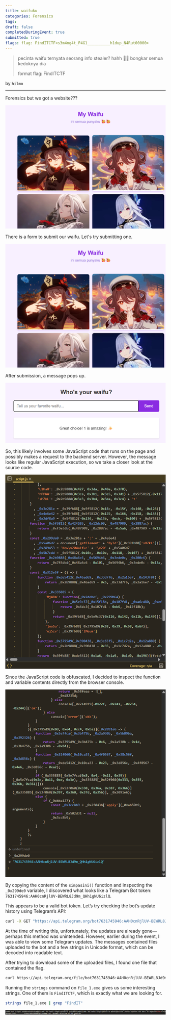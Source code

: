 ```yaml
---
title: waifuku
categories: Forensics
tags: 
draft: false
completedDuringEvent: true
submitted: true
flags: flag: FindITCTF<s3m4ng4t_P4G1__________h1dup_N4Rut00000>
---
```

> pecinta waifu ternyata seorang info stealer? hahh 🥶🥶 bongkar semua kedoknya dia
>
> format flag: FindITCTF<flag>

by `hilmo`

---

Forensics but we got a website???

![alt text](image.png)

There is a form to submit our waifu. Let's try submitting one.

![alt text](image-1.png)

After submission, a message pops up.

![alt text](image-2.png)

So, this likely involves some JavaScript code that runs on the page and possibly makes a request to the backend server. However, the message looks like regular JavaScript execution, so we take a closer look at the source code.

![alt text](image-3.png)

Since the JavaScript code is obfuscated, I decided to inspect the function and variable contents directly from the browser console.

![alt text](image-4.png)

By copying the content of the `simpasini()` function and inspecting the `_0x299de0` variable, I discovered what looks like a Telegram Bot token:
`7631745946:AAH0cnRjlUV-BEWRL8Jd9m_QHh1gNU6izlQ`.

This appears to be a valid bot token. Let’s try checking the bot’s update history using Telegram’s API:

```sh
curl -X GET "https://api.telegram.org/bot7631745946:AAH0cnRjlUV-BEWRL8Jd9m_QHh1gNU6izlQ/getUpdates"
```

At the time of writing this, unfortunately, the updates are already gone—perhaps this method was unintended. However, earlier during the event, I was able to view some Telegram updates. The messages contained files uploaded to the bot and a few strings in Unicode format, which can be decoded into readable text.

After trying to download some of the uploaded files, I found one file that contained the flag.

```sh
curl https://api.telegram.org/file/bot7631745946:AAH0cnRjlUV-BEWRL8Jd9m_QHh1gNU6izlQ/documents/file_1.exe -o file_1.exe
```

Running the `strings` command on `file_1.exe` gives us some interesting strings. One of them is `FindITCTF`, which is exactly what we are looking for.

```sh
strings file_1.exe | grep "FindIT"
```

![alt text](image-5.png)
